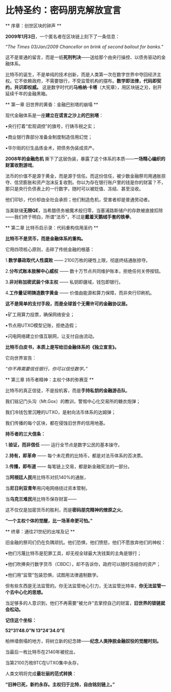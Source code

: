 # 比特圣约：密码朋克解放宣言


**  序章：创世区块的钟声  **

**2009年1月3日**，一个匿名者在区块链上刻下了一条信息：

*“The Times 03/Jan/2009 Chancellor on brink of second bailout for banks.”*

这不是普通的留言，而是一纸**死刑判决**——送给那个由央行操控、以债务驱动的金融体系。

比特币的诞生，不是单纯的技术创新，而是人类第一次在数字世界中夺回经济主权。它不依赖政府，不需要银行，不受监管机构的摆布。**数学即法律，代码即契约，共识即权威。** 这是数字时代的**马格纳·卡塔**（大宪章），用区块链之刃，剖开延续千年的金融黑箱。

**  第一章 旧世界的黄昏：金融巴别塔的崩塌  **

现代金融体系是一座**建立在谎言之沙上的巴别塔**：

•央行打着“宏观调控”的旗号，行铸币税之实；

•商业银行靠部分准备金制度制造信用幻觉；

•华尔街的衍生品炼金术，把债务伪装成资产。

**2008年的金融危机** 撕下了这层伪装，暴露了这个体系的本质——**一场精心编织的财富收割游戏**。

法币的价值不是源于黄金，而是源于信任。而这份信任，被少数金融祭司用通胀掠夺、信贷膨胀和资产泡沫反复收割。你以为存在银行账户里的钱是你的财富？不，那只是央行负债表上的一行数字，随时可以被贬值、冻结、甚至没收。

他们印钞，代价却由全社会承担；他们制造危机，受害者却是普通劳动者。

当美联储**无限QE**，当希腊债务被魔术般归零，当塞浦路斯储户的存款被直接扣除——我们终于明白，所谓“法币”，不过是**戴着天鹅绒手套的铁拳**。

**  第二章 比特币启示录：代码重构信用圣约  **

**比特币不是货币，而是金融体系的重构。**

它用四项核心原则，击碎了传统金融的根基：

1.**数学暴政取代人性腐败** —— 2100万枚的硬性上限，彻底终结通胀掠夺。

2.**分布式账本肢解中心威权** —— 数十万节点共同维护账本，拒绝任何关停按钮。

3.**非对称加密武装个体主权** —— 私钥即疆域，钱包即银行。

4.**工作量证明铸造数字黄金** —— 价值由能源和算力保障，而非央行印刷机。

**这不是简单的支付手段，而是全球首个无需许可的金融协议层。**

•矿工用算力投票，确保网络安全；

•节点用UTXO模型记账，拒绝造假；

•闪电网络建立价值互联网，让支付自由流动。

**比特币白皮书，本质上是写给旧金融体系的《独立宣言》。**

它向世界宣告：

*“你不再需要信任银行，你可以信任数学。”*

**  第三章 持币者精神：主权个体的弥赛亚  **

比特币的真正信徒，不是投机客，而是**手持私钥的金融游击队**。

我们铭记门头沟（Mt.Gox）的教训，警惕中心化交易所的糖衣炮弹；

我们冷钱包里沉睡的UTXO，是射向法币体系的达姆弹；

我们传播的每个区块，都在侵蚀旧世界的信用地基。

**持币者的三大信条：**

1.**验证，而非信任** —— 运行全节点是数字公民的基本操守。

2.**持有，即革命** —— 每个未花费的比特币，都是对法币体系的否决票。

3.**传播，即布道** —— 每笔链上交易，都是新金融宪法的一部分。

当**阿根廷人民**用比特币对抗140%的通胀，

当**尼日利亚青年**用闪电网络绕过资本管制，

当**乌克兰难民**用比特币保存财富——

这不仅仅是加密货币的胜利，而是**密码朋克精神的燎原之火**。

**“一个主权个体的觉醒，比一场革命更可怕。”**

**  终章：通往21世纪的出埃及记  **

旧金融的祭司们仍在负隅顽抗。他们恐惧，他们愤怒，他们不愿放弃他们的神权：

•他们污蔑比特币是犯罪工具，却无视全球最大洗钱案的主角是银行；

•他们吹捧央行数字货币（CBDC），却不告诉你，政府可以随时冻结你的资产；

•他们用“监管”包装恐惧，试图用法律遏制数学。

但有些东西是无法监管的。你无法监管地心引力，无法监管比特率，**你无法监管一个去中心化的思想。**

当足够多的人意识到，他们不再需要“被允许”去掌控自己的财富，**旧世界的锁链就会松动。**

**记住这个坐标：**

**52°31’48.0”N 13°24’34.0”E**

柏林墙倒塌的地方，将树立新的纪念碑——**纪念人类挣脱金融奴役的觉醒时刻。**

当最后一枚比特币在2140年被挖出，

当第2100万枚BTC在UTXO集中永存，

人类文明将完成**最壮丽的范式转换**：

**“旧神已死，新约永存。主权归于比特，自由铭刻链上。”**